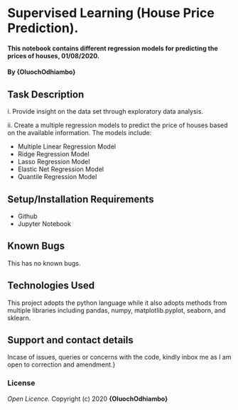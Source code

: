 # Supervised Learning (House Price Prediction).
#### This notebook contains different regression models for predicting the prices of houses, 01/08/2020.
#### By **{OluochOdhiambo}**
## Task Description
i. Provide insight on the data set through exploratory data analysis.

ii. Create a multiple regression models to predict the price of houses based on the available information. The models include: 
* Multiple Linear Regression Model
* Ridge Regression Model
* Lasso Regression Model
* Elastic Net Regression Model
* Quantile Regression Model
## Setup/Installation Requirements
* Github
* Jupyter Notebook
## Known Bugs
This has no known bugs.
## Technologies Used
This project adopts the python language while it also adopts methods from multiple libraries including pandas, numpy, matplotlib.pyplot, seaborn, and sklearn.
## Support and contact details
Incase of issues, queries or concerns with the code, kindly inbox me as I am open to correction and amendment.}
### License
*Open Licence.*
Copyright (c) 2020 **{OluochOdhiambo}**
